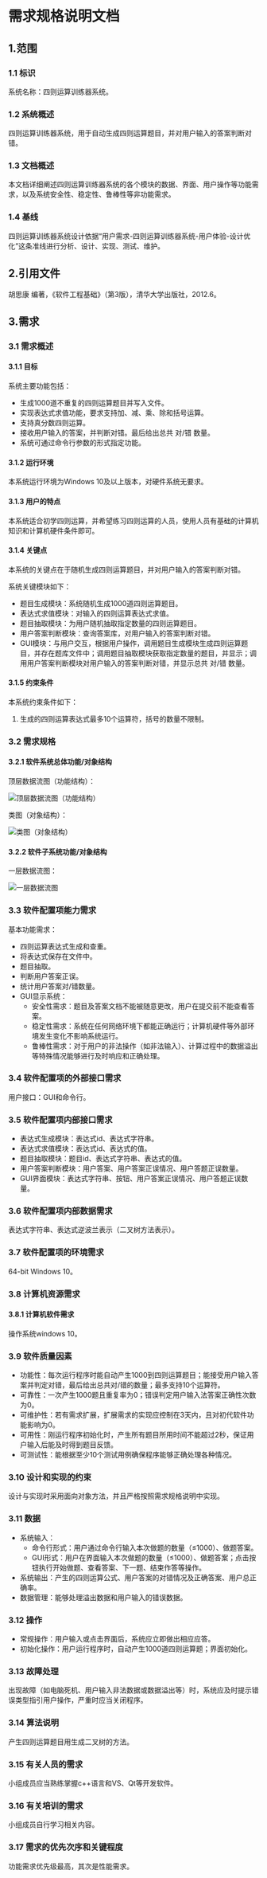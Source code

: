 # 需求规格说明文档


## 1.范围

### 1.1 标识

系统名称：四则运算训练器系统。

### 1.2 系统概述

四则运算训练器系统，用于自动生成四则运算题目，并对用户输入的答案判断对错。

### 1.3 文档概述

本文档详细阐述四则运算训练器系统的各个模块的数据、界面、用户操作等功能需求，以及系统安全性、稳定性、鲁棒性等非功能需求。

### 1.4 基线

四则运算训练器系统设计依据“用户需求-四则运算训练器系统-用户体验-设计优化”这条准线进行分析、设计、实现、测试、维护。

## 2.引用文件

胡思康 编著，《软件工程基础》（第3版），清华大学出版社，2012.6。

## 3.需求

### 3.1 需求概述

#### 3.1.1  目标

系统主要功能包括：

- 生成1000道不重复的四则运算题目并写入文件。
- 实现表达式求值功能，要求支持加、减、乘、除和括号运算。
- 支持真分数四则运算。
- 接收用户输入的答案，并判断对错。最后给出总共 对/错 数量。
- 系统可通过命令行参数的形式指定功能。

#### 3.1.2  运行环境

本系统运行环境为Windows 10及以上版本，对硬件系统无要求。

#### 3.1.3  用户的特点

本系统适合初学四则运算，并希望练习四则运算的人员，使用人员有基础的计算机知识和计算机硬件条件即可。

#### 3.1.4  关键点

本系统的关键点在于随机生成四则运算题目，并对用户输入的答案判断对错。

系统关键模块如下：

- 题目生成模块：系统随机生成1000道四则运算题目。
- 表达式求值模块：对输入的四则运算表达式求值。
- 题目抽取模块：为用户随机抽取指定数量的四则运算题目。
- 用户答案判断模块：查询答案库，对用户输入的答案判断对错。
- GUI模块：与用户交互，根据用户操作，调用题目生成模块生成四则运算题目，并存在题库文件中；调用题目抽取模块获取指定数量的题目，并显示；调用用户答案判断模块对用户输入的答案判断对错，并显示总共 对/错 数量。

#### 3.1.5  约束条件

本系统约束条件如下：

1. 生成的四则运算表达式最多10个运算符，括号的数量不限制。

### 3.2 需求规格

#### 3.2.1  软件系统总体功能/对象结构

顶层数据流图（功能结构）：

![顶层数据流图（功能结构）](图片/数据流图-顶层.png)

类图（对象结构）：

![类图（对象结构）](图片/数据流图-一层.png)



#### 3.2.2  软件子系统功能/对象结构

一层数据流图：

![一层数据流图](图片/类图.png)




### 3.3 软件配置项能力需求

基本功能需求：

- 四则运算表达式生成和查重。
- 将表达式保存在文件中。
- 题目抽取。
- 判断用户答案正误。
- 统计用户答案对/错数量。
- GUI显示系统：
  * 安全性需求：题目及答案文档不能被随意更改，用户在提交前不能查看答案。
  * 稳定性需求：系统在任何网络环境下都能正确运行；计算机硬件等外部环境发生变化不影响系统运行。
  * 鲁棒性需求：对于用户的非法操作（如非法输入）、计算过程中的数据溢出等特殊情况能够进行及时响应和正确处理。

### 3.4 软件配置项的外部接口需求

用户接口：GUI和命令行。

### 3.5 软件配置项内部接口需求

- 表达式生成模块：表达式id、表达式字符串。
- 表达式求值模块：表达式id、表达式的值。
- 题目抽取模块：题目id、表达式字符串、表达式的值。
- 用户答案判断模块：用户答案、用户答案正误情况、用户答题正误数量。
- GUI界面模块：表达式字符串、按钮、用户答案正误情况、用户答题正误数量。

### 3.6 软件配置项内部数据需求

表达式字符串、表达式逆波兰表示（二叉树方法表示）。

### 3.7 软件配置项的环境需求

64-bit Windows 10。

### 3.8 计算机资源需求

#### 3.8.1  计算机软件需求

操作系统windows 10。

### 3.9 软件质量因素

- 功能性：每次运行程序时能自动产生1000到四则运算题目；能接受用户输入答案并判定对错，最后给出总共对/错的数量；最多支持10个运算符。
- 可靠性：一次产生1000题且重复率为0；错误判定用户输入法答案正确性次数为0。
- 可维护性：若有需求扩展，扩展需求的实现应控制在3天内，且对初代软件功能影响为0。
- 可用性：刚运行程序初始化时，产生所有题目所用时间不能超过2秒，保证用户输入后能及时得到题目反馈。
- 可测试性：能根据至少10个测试用例确保程序能够正确处理各种情况。

### 3.10  设计和实现的约束

设计与实现时采用面向对象方法，并且严格按照需求规格说明中实现。

### 3.11  数据

- 系统输入：
  * 命令行形式：用户通过命令行输入本次做题的数量（≤1000）、做题答案。
  * GUI形式：用户在界面输入本次做题的数量（≤1000）、做题答案；点击按钮执行开始做题、查看答案、下一题、结束作答等操作。
- 系统输出：产生的四则运算公式、用户答案的对错情况及正确答案、用户总正确率。
- 数据管理：能够处理溢出数据和用户输入的错误数据。

### 3.12  操作

- 常规操作：用户输入或点击界面后，系统应立即做出相应应答。
- 初始化操作：用户运行程序时，自动产生1000道四则运算题；界面初始化。

### 3.13  故障处理

出现故障（如电脑死机、用户输入非法数据或数据溢出等）时，系统应及时提示错误类型指引用户操作，严重时应当关闭程序。

### 3.14  算法说明

产生四则运算题目用生成二叉树的方法。

### 3.15  有关人员的需求

小组成员应当熟练掌握c++语言和VS、Qt等开发软件。

### 3.16  有关培训的需求

小组成员自行学习相关内容。

### 3.17  需求的优先次序和关键程度

功能需求优先级最高，其次是性能需求。